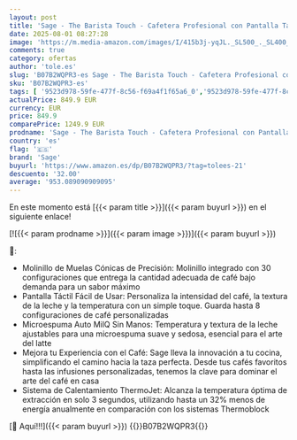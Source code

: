 ```yaml
---
layout: post
title: 'Sage - The Barista Touch - Cafetera Profesional con Pantalla Táctil  Molinillo Incorporado y Espumador de Leche  Acero Inoxidable'
date: 2025-08-01 08:27:28
image: 'https://m.media-amazon.com/images/I/415b3j-yqJL._SL500_._SL400_.jpg'
comments: true
category: ofertas
author: 'tole.es'
slug: 'B07B2WQPR3-es Sage - The Barista Touch - Cafetera Profesional con...'
sku: 'B07B2WQPR3-es'
tags: [ '9523d978-59fe-477f-8c56-f69a4f1f65a6_0','9523d978-59fe-477f-8c56-f69a4f1f65a6_3301','9523d978-59fe-477f-8c56-f69a4f1f65a6_4901','9523d978-59fe-477f-8c56-f69a4f1f65a6_5601','9523d978-59fe-477f-8c56-f69a4f1f65a6_6201','9523d978-59fe-477f-8c56-f69a4f1f65a6_6801','9523d978-59fe-477f-8c56-f69a4f1f65a6_701','9523d978-59fe-477f-8c56-f69a4f1f65a6_9101','Arborist Merchandising Root','CML-Kitchen','Cafeteras para espresso','Hogar y cocina','Kitchen All','Los favoritos de nuestros clientes Social: Hogar y cocina','Los favoritos de nuestros clientes Social: Hogar y cocina líneas duras','Los favoritos de nuestros clientes: Hogar y cocina','Major Appliances','Máquinas cafeteras','New Arrivals Social: Home and Kitchen','Self Service','Special Features Stores','Top Brands Kitchen Appliances','Top Brands Kitchen Selection','Utensilios para café y té','cafetera','sage','top brands_home_and_kitchen','🇪🇸', ]
actualPrice: 849.9 EUR
currency: EUR
price: 849.9
comparePrice: 1249.9 EUR
prodname: 'Sage - The Barista Touch - Cafetera Profesional con Pantalla Táctil  Molinillo Incorporado y Espumador de Leche  Acero Inoxidable'
country: 'es'
flag: '🇪🇸'
brand: 'Sage'
buyurl: 'https://www.amazon.es/dp/B07B2WQPR3/?tag=tolees-21'
descuento: '32.00'
average: '953.089090909095'
---
```


En este momento está [{{< param title >}}]({{< param buyurl >}}) en el siguiente enlace!

[![{{< param prodname >}}]({{< param image >}})]({{< param buyurl >}})

🔎:

- Molinillo de Muelas Cónicas de Precisión: Molinillo integrado con 30 configuraciones que entrega la cantidad adecuada de café bajo demanda para un sabor máximo
- Pantalla Táctil Fácil de Usar: Personaliza la intensidad del café, la textura de la leche y la temperatura con un simple toque. Guarda hasta 8 configuraciones de café personalizadas
- Microespuma Auto MilQ Sin Manos: Temperatura y textura de la leche ajustables para una microespuma suave y sedosa, esencial para el arte del latte
- Mejora tu Experiencia con el Café: Sage lleva la innovación a tu cocina, simplificando el camino hacia la taza perfecta. Desde tus cafés favoritos hasta las infusiones personalizadas, tenemos la clave para dominar el arte del café en casa
- Sistema de Calentamiento ThermoJet: Alcanza la temperatura óptima de extracción en solo 3 segundos, utilizando hasta un 32% menos de energía anualmente en comparación con los sistemas Thermoblock

[🛒 Aquí!!!]({{< param buyurl >}})
{{<world>}}B07B2WQPR3{{</world>}}
